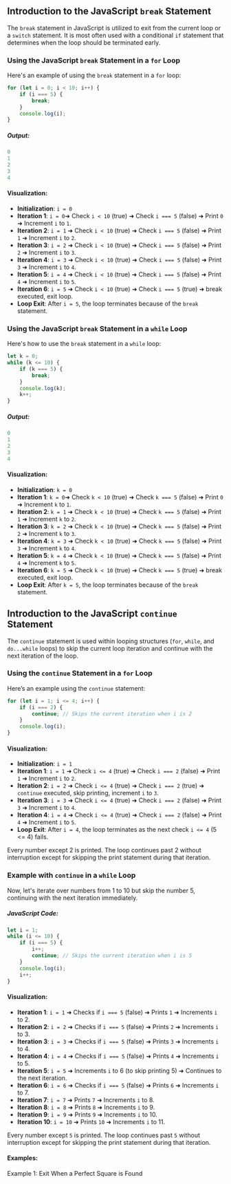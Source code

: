 ## Introduction to the JavaScript `break` Statement
The `break` statement in JavaScript is utilized to exit from the current loop or a `switch` statement. It is most often used with a conditional `if` statement that determines when the loop should be terminated early.

### Using the JavaScript `break` Statement in a `for` Loop
Here's an example of using the `break` statement in a `for` loop:

```js
for (let i = 0; i < 10; i++) {
    if (i === 5) {
        break;
    }
    console.log(i);
}
```

##### Output:
```js
0
1
2
3
4
```

#### Visualization:
- **Initialization**: `i = 0`
- **Iteration 1**: `i = 0`➜ Check `i < 10` (true) ➜ Check `i === 5` (false) ➜ Print `0` ➜ Increment `i` to `1`.
- **Iteration 2**: `i = 1` ➜ Check `i < 10` (true) ➜ Check `i === 5` (false) ➜ Print `1` ➜ Increment `i` to `2`.
- **Iteration 3**: `i = 2` ➜ Check `i < 10` (true) ➜ Check `i === 5` (false) ➜ Print `2` ➜ Increment `i` to `3`.
- **Iteration 4**: `i = 3` ➜ Check `i < 10` (true) ➜ Check `i === 5` (false) ➜ Print `3` ➜ Increment `i` to `4`.
- **Iteration 5**: `i = 4` ➜ Check `i < 10` (true) ➜ Check `i === 5` (false) ➜ Print `4` ➜ Increment `i` to `5`.
- **Iteration 6**: `i = 5` ➜ Check `i < 10` (true) ➜ Check `i === 5` (true) ➜ break executed, exit loop.
- **Loop Exit**: After `i = 5`, the loop terminates because of the `break` statement.

### Using the JavaScript `break` Statement in a `while` Loop
Here's how to use the `break` statement in a `while` loop:
```js
let k = 0;
while (k <= 10) {
    if (k === 5) {
        break;
    }
    console.log(k);
    k++;
}
```

##### Output:
```js
0
1
2
3
4
```

#### Visualization:
- **Initialization**: `k = 0`
- **Iteration 1**: `k = 0`➜ Check `k < 10` (true) ➜ Check `k === 5` (false) ➜ Print `0` ➜ Increment `k` to `1`.
- **Iteration 2**: `k = 1` ➜ Check `k < 10` (true) ➜ Check `k === 5` (false) ➜ Print `1` ➜ Increment `k` to `2`.
- **Iteration 3**: `k = 2` ➜ Check `k < 10` (true) ➜ Check `k === 5` (false) ➜ Print `2` ➜ Increment `k` to `3`.
- **Iteration 4**: `k = 3` ➜ Check `k < 10` (true) ➜ Check `k === 5` (false) ➜ Print `3` ➜ Increment `k` to `4`.
- **Iteration 5**: `k = 4` ➜ Check `k < 10` (true) ➜ Check `k === 5` (false) ➜ Print `4` ➜ Increment `k` to `5`.
- **Iteration 6**: `k = 5` ➜ Check `k < 10` (true) ➜ Check `k === 5` (true) ➜ break executed, exit loop.
- **Loop Exit**: After `k = 5`, the loop terminates because of the `break` statement.

## Introduction to the JavaScript `continue` Statement
The `continue` statement is used within looping structures (`for`, `while`, and `do...while` loops) to skip the current loop iteration and continue with the next iteration of the loop.

### Using the `continue` Statement in a `for` Loop
Here’s an example using the `continue` statement:
```js
for (let i = 1; i <= 4; i++) {
    if (i === 2) {
        continue; // Skips the current iteration when i is 2
    }
    console.log(i);
}
```

#### Visualization:
- **Initialization**: `i = 1`
- **Iteration 1**: `i = 1` ➜ Check `i <= 4` (true) ➜ Check `i === 2` (false) ➜ Print `1` ➜ Increment `i` to `2`.
- **Iteration 2**: `i = 2` ➜ Check `i <= 4` (true) ➜ Check `i === 2` (true) ➜ `continue` executed, skip printing, increment `i` to `3`.
- **Iteration 3**: `i = 3` ➜ Check `i <= 4` (true) ➜ Check `i === 2` (false) ➜ Print `3` ➜ Increment `i` to `4`.
- **Iteration 4**: `i = 4` ➜ Check `i <= 4` (true) ➜ Check `i === 2` (false) ➜ Print `4` ➜ Increment `i` to `5`.
- **Loop Exit**: After `i = 4`, the loop terminates as the next check `i <= 4` (5 <= 4) fails.

Every number except 2 is printed. The loop continues past 2 without interruption except for skipping the print statement during that iteration.

### Example with `continue` in a `while` Loop
Now, let's iterate over numbers from 1 to 10 but skip the number 5, continuing with the next iteration immediately.

##### JavaScript Code:
```js
let i = 1;
while (i <= 10) {
    if (i === 5) {
        i++;
        continue; // Skips the current iteration when i is 5
    }
    console.log(i);
    i++;
}
```

#### Visualization:
- **Iteration 1**: `i = 1` ➜ Checks if `i === 5` (false) ➜ Prints `1` ➜ Increments `i` to 2.
- **Iteration 2**: `i = 2` ➜ Checks if `i === 5` (false) ➜ Prints `2` ➜ Increments `i` to 3.
- **Iteration 3**: `i = 3` ➜ Checks if `i === 5` (false) ➜ Prints `3` ➜ Increments `i` to 4.
- **Iteration 4**: `i = 4` ➜ Checks if `i === 5` (false) ➜ Prints `4` ➜ Increments `i` to 5.
- **Iteration 5**: `i = 5` ➜ Increments `i` to 6 (to skip printing 5) ➜ Continues to the next iteration.
- **Iteration 6**: `i = 6` ➜ Checks if `i === 5` (false) ➜ Prints `6` ➜ Increments `i` to 7.
- **Iteration 7**: `i = 7` ➜ Prints `7` ➜ Increments `i` to 8.
- **Iteration 8**: `i = 8` ➜ Prints `8` ➜ Increments `i` to 9.
- **Iteration 9**: `i = 9` ➜ Prints `9` ➜ Increments `i` to 10.
- **Iteration 10**: `i = 10` ➜ Prints `10` ➜ Increments `i` to 11.

Every number except `5` is printed. The loop continues past `5` without interruption except for skipping the print statement during that iteration.

#### Examples:
Example 1: Exit When a Perfect Square is Found